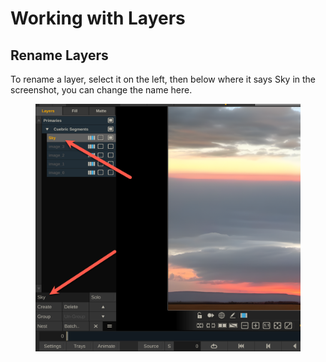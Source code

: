# Working with Layers

## Rename Layers

To rename a layer, select it on the left, then below where it says Sky in the screenshot, you can change the name here.

<figure><img src="../../.gitbook/assets/image (215).png" alt=""><figcaption></figcaption></figure>
